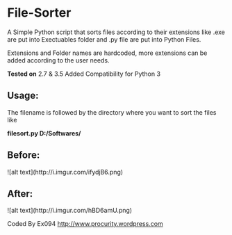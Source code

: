 File-Sorter
===========

A Simple Python script that sorts files according to their extensions like .exe are put into Exectuables folder and .py file are put into Python Files.

Extensions and Folder names are hardcoded, more extensions can be added according to the user needs.

<b>Tested on</b> 2.7 & 3.5
Added Compatibility for Python 3 

<h2>Usage:</h2>
The filename is followed by the directory where you want to sort the files like

</br>

<b>filesort.py D:/Softwares/</b>

<h2>Before:</h2>
![alt text](http://i.imgur.com/ifydjB6.png)

<h2>After:</h2>
![alt text](http://i.imgur.com/hBD6amU.png)


Coded By Ex094
http://www.procurity.wordpress.com

